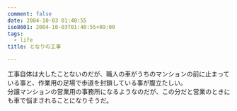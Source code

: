 ```yaml
---
comment: false
date: 2004-10-03 01:40:55
iso8601: 2004-10-03T01:40:55+09:00
tags:
  - life
title: となりの工事

---
```


<div class="entry-body">
  <p>工事自体は大したことないのだが、職人の車がうちのマンションの前に止まっている事と、作業用の足場で歩道を封鎖している事が腹立たしい。<br />
    分譲マンションの営業用の事務所になるようなのだが、この分だと営業のときにも車で悩まされることになりそうだ。</p>
</div>
